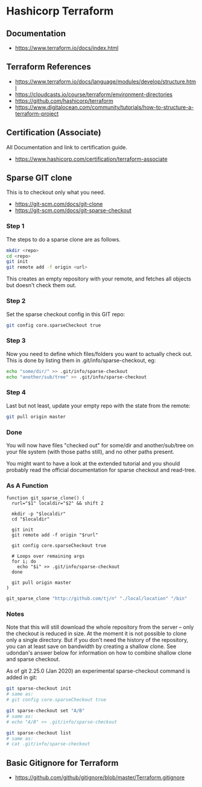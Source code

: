 # Hashicorp Terraform

## Documentation

* <https://www.terraform.io/docs/index.html>

## Terraform References

* <https://www.terraform.io/docs/language/modules/develop/structure.html>
* <https://cloudcasts.io/course/terraform/environment-directories>
* <https://github.com/hashicorp/terraform>
* <https://www.digitalocean.com/community/tutorials/how-to-structure-a-terraform-project>

## Certification (Associate)

All Documentation and link to certification guide.

* <https://www.hashicorp.com/certification/terraform-associate>

## Sparse GIT clone

This is to checkout only what you need.

* <https://git-scm.com/docs/git-clone>
* <https://git-scm.com/docs/git-sparse-checkout>

### Step 1

The steps to do a sparse clone are as follows.

```BASH
mkdir <repo>
cd <repo>
git init
git remote add -f origin <url>
```

This creates an empty repository with your remote, and fetches all objects but doesn't check them out.

### Step 2

Set the sparse checkout config in this GIT repo:

```BASH
git config core.sparseCheckout true
```

### Step 3

Now you need to define which files/folders you want to actually check out. This is done by listing them in .git/info/sparse-checkout, eg:

```BASH
echo "some/dir/" >> .git/info/sparse-checkout
echo "another/sub/tree" >> .git/info/sparse-checkout
```

### Step 4

Last but not least, update your empty repo with the state from the remote:

```BASH
git pull origin master
```

### Done

You will now have files "checked out" for some/dir and another/sub/tree on your file system (with those paths still), and no other paths present.

You might want to have a look at the extended tutorial and you should probably read the official documentation for sparse checkout and read-tree.

### As A Function

```SH
function git_sparse_clone() (
  rurl="$1" localdir="$2" && shift 2

  mkdir -p "$localdir"
  cd "$localdir"

  git init
  git remote add -f origin "$rurl"

  git config core.sparseCheckout true

  # Loops over remaining args
  for i; do
    echo "$i" >> .git/info/sparse-checkout
  done

  git pull origin master
)
```

```BASH
git_sparse_clone "http://github.com/tj/n" "./local/location" "/bin"
```

### Notes

Note that this will still download the whole repository from the server – only the checkout is reduced in size. At the moment it is not possible to clone only a single directory. But if you don't need the history of the repository, you can at least save on bandwidth by creating a shallow clone. See udondan's answer below for information on how to combine shallow clone and sparse checkout.

As of git 2.25.0 (Jan 2020) an experimental sparse-checkout command is added in git:

```BASH
git sparse-checkout init
# same as: 
# git config core.sparseCheckout true

git sparse-checkout set "A/B"
# same as:
# echo "A/B" >> .git/info/sparse-checkout

git sparse-checkout list
# same as:
# cat .git/info/sparse-checkout
```

## Basic Gitignore for Terraform

* <https://github.com/github/gitignore/blob/master/Terraform.gitignore>